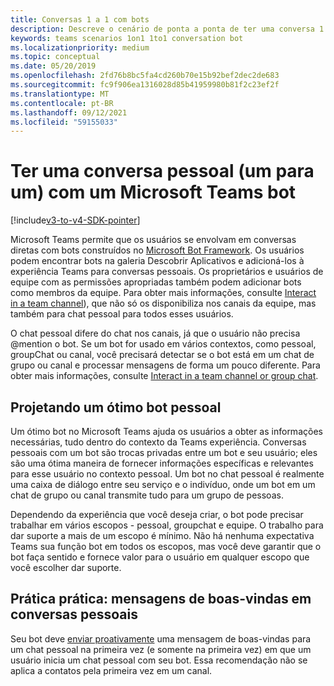 ```yaml
---
title: Conversas 1 a 1 com bots
description: Descreve o cenário de ponta a ponta de ter uma conversa 1 a 1 com um bot no Microsoft Teams
keywords: teams scenarios 1on1 1to1 conversation bot
ms.localizationpriority: medium
ms.topic: conceptual
ms.date: 05/20/2019
ms.openlocfilehash: 2fd76b8bc5fa4cd260b70e15b92bef2dec2de683
ms.sourcegitcommit: fc9f906ea1316028d85b41959980b81f2c23ef2f
ms.translationtype: MT
ms.contentlocale: pt-BR
ms.lasthandoff: 09/12/2021
ms.locfileid: "59155033"
---
```

# <a name="have-a-personal-one-on-one-conversation-with-a-microsoft-teams-bot"></a>Ter uma conversa pessoal (um para um) com um Microsoft Teams bot

[!include[v3-to-v4-SDK-pointer](~/includes/v3-to-v4-pointer-bots.md)]

Microsoft Teams permite que os usuários se envolvam em conversas diretas com bots construídos no [Microsoft Bot Framework](/azure/bot-service/?view=azure-bot-service-3.0&preserve-view=true). Os usuários podem encontrar bots na galeria Descobrir Aplicativos e adicioná-los à experiência Teams para conversas pessoais. Os proprietários e usuários de equipe com as permissões apropriadas também podem adicionar bots como membros da equipe. Para obter mais informações, consulte [Interact in a team channel](~/resources/bot-v3/bot-conversations/bots-conv-channel.md)), que não só os disponibiliza nos canais da equipe, mas também para chat pessoal para todos esses usuários.

O chat pessoal difere do chat nos canais, já que o usuário não precisa @mention o bot. Se um bot for usado em vários contextos, como pessoal, groupChat ou canal, você precisará detectar se o bot está em um chat de grupo ou canal e processar mensagens de forma um pouco diferente. Para obter mais informações, consulte [Interact in a team channel or group chat](~/resources/bot-v3/bot-conversations/bots-conv-proactive.md).

## <a name="designing-a-great-personal-bot"></a>Projetando um ótimo bot pessoal

Um ótimo bot no Microsoft Teams ajuda os usuários a obter as informações necessárias, tudo dentro do contexto da Teams experiência. Conversas pessoais com um bot são trocas privadas entre um bot e seu usuário; eles são uma ótima maneira de fornecer informações específicas e relevantes para esse usuário no contexto pessoal. Um bot no chat pessoal é realmente uma caixa de diálogo entre seu serviço e o indivíduo, onde um bot em um chat de grupo ou canal transmite tudo para um grupo de pessoas.

Dependendo da experiência que você deseja criar, o bot pode precisar trabalhar em vários escopos - pessoal, groupchat e equipe. O trabalho para dar suporte a mais de um escopo é mínimo. Não há nenhuma expectativa Teams sua função bot em todos os escopos, mas você deve garantir que o bot faça sentido e fornece valor para o usuário em qualquer escopo que você escolher dar suporte.

## <a name="best-practice-welcome-messages-in-personal-conversations"></a>Prática prática: mensagens de boas-vindas em conversas pessoais

Seu bot deve [enviar proativamente](~/resources/bot-v3/bot-conversations/bots-conv-proactive.md) uma mensagem de boas-vindas para um chat pessoal na primeira vez (e somente na primeira vez) em que um usuário inicia um chat pessoal com seu bot. Essa recomendação não se aplica a contatos pela primeira vez em um canal.
